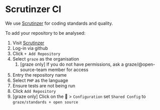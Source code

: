 # Scrutinzer CI

We use [Scrutinzer][scrutinizer] for coding standards and quality.

To add your repository to be analysed:

1. Visit [Scrutinzer][scrutinizer]
1. Log-in via github
1. Click `+ Add Repository`
1. Select `graze` as the organisation
    1. [graze only] If you do not have permissions, ask a graze/@open-source-team member for access
1. Entry the repository name
1. Select `PHP` as the language
1. Ensure tests are not being run
1. Click `Add Repository`
1. [graze only] Click on the 🔧  > `Configuration` set `Shared Config` to `graze/standards + open source`

[scrutinizer]: https://scrutinizer-ci.com/organizations/graze/repositories
